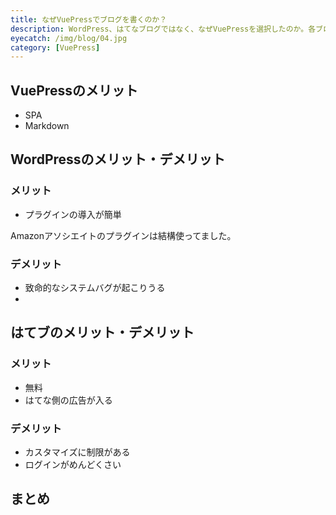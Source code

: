 ```yaml
---
title: なぜVuePressでブログを書くのか？
description: WordPress、はてなブログではなく、なぜVuePressを選択したのか。各ブログシステムのメリット・デメリットを交え理由を説明します。
eyecatch: /img/blog/04.jpg
category: [VuePress]
---
```


## VuePressのメリット

* SPA
* Markdown


## WordPressのメリット・デメリット

### メリット

* プラグインの導入が簡単

Amazonアソシエイトのプラグインは結構使ってました。

### デメリット

* 致命的なシステムバグが起こりうる
* 

## はてブのメリット・デメリット

### メリット
* 無料
* はてな側の広告が入る

### デメリット
* カスタマイズに制限がある
* ログインがめんどくさい

## まとめ